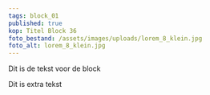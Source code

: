 ```yaml
---
tags: block_01
published: true
kop: Titel Block 36
foto_bestand: /assets/images/uploads/lorem_8_klein.jpg
foto_alt: lorem_8_klein.jpg
---
```

Dit is de tekst voor de block

Dit is extra tekst
